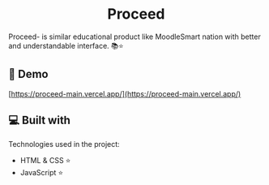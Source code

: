 <h1 align="center" id="title">Proceed</h1>

<p id="description">Proceed- is similar educational product like MoodleSmart nation with better and understandable interface. 📚⭐</p>

<h2>🚀 Demo</h2>

[https://proceed-main.vercel.app/](https://proceed-main.vercel.app/)

  
  
<h2>💻 Built with</h2>

Technologies used in the project:

*   HTML & CSS ⭐
*   JavaScript ⭐
